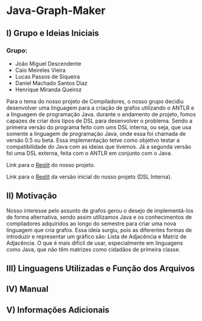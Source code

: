 # Java-Graph-Maker

## I) Grupo e Ideias Iniciais

### Grupo:
* João Miguel Descendente
* Caio Meireles Vieira
* Lucas Passos de Siqueira
* Daniel Machado Santos Diaz 
* Henrique Miranda Queiroz

Para o tema do nosso projeto de Compiladores, o nosso grupo decidiu desenvolver uma linguagem para a criação de grafos utilizando o ANTLR e a linguagem de programação Java. durante o andamento de projeto, fomos capazes de criar dois tipos de DSL para desenvolver o problema. Sendo a primeira versão do programa feito com ums DSL interna, ou seja, que usa somente a linguagem de programação Java, onde essa foi chamada de versão 0.5 ou beta. Essa implementação tetve como objetivo testar a compatibilidade do Java com as ideias que tivemos. Já a segunda versão foi uma DSL externa, feita com o ANTLR em conjunto com o Java. 

Link para o [Replit](https://replit.com/@CaioVieira2/Projeto-ANTLR-Grafo) do nosso projeto.

Link para o [Replit](https://replit.com/@CaioVieira2/Projeto-de-DSL-Interno) da versão inicial do nosso projeto (DSL Interna).

## II) Motivação
Nosso interesse pelo assunto de grafos gerou o desejo de implementá-los de forma alternativa, sendo assim utilizamos Java e os conhecimentos de compiladores adquiridos ao longo do semestre para criar uma nova linguagem que cria grafos. Essa ideia surgiu, pois as diferentes formas de introduzir e representar um gráfico são: Lista de Adjacência e Matriz de Adjacência. O que é mais difícil de usar, especialmente em linguagens como Java, que não têm matrizes como cidadãos de primeira classe.

## III) Linguagens Utilizadas e Função dos Arquivos

## IV) Manual

## V) Informações Adicionais
